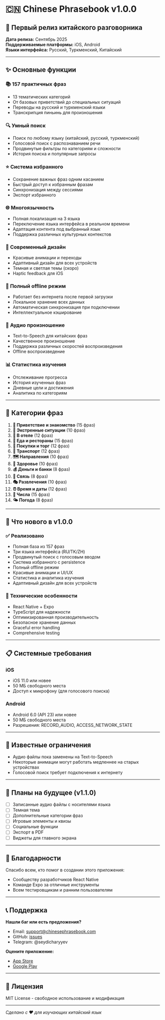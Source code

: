 # 🇨🇳 Chinese Phrasebook v1.0.0

## 📱 Первый релиз китайского разговорника

**Дата релиза:** Сентябрь 2025  
**Поддерживаемые платформы:** iOS, Android  
**Языки интерфейса:** Русский, Туркменский, Китайский

---

## ✨ Основные функции

### 📚 **157 практичных фраз**
- 13 тематических категорий
- От базовых приветствий до специальных ситуаций
- Переводы на русский и туркменский языки
- Транскрипция пиньинь для произношения

### 🔍 **Умный поиск**
- Поиск по любому языку (китайский, русский, туркменский)
- Голосовой поиск с распознаванием речи
- Продвинутые фильтры по категориям и сложности
- История поиска и популярные запросы

### ⭐ **Система избранного**
- Сохранение важных фраз одним касанием
- Быстрый доступ к избранным фразам
- Синхронизация между сессиями
- Экспорт избранного

### 🌐 **Многоязычность**
- Полная локализация на 3 языка
- Переключение языка интерфейса в реальном времени
- Адаптация контента под выбранный язык
- Поддержка различных культурных контекстов

### 📱 **Современный дизайн**
- Красивые анимации и переходы
- Адаптивный дизайн для всех устройств
- Темная и светлая темы (скоро)
- Haptic feedback для iOS

### 🔌 **Полный offline режим**
- Работает без интернета после первой загрузки
- Локальное хранение всех данных
- Автоматическая синхронизация при подключении
- Интеллектуальное кэширование

### 🎵 **Аудио произношение**
- Text-to-Speech для китайских фраз
- Качественное произношение
- Поддержка различных скоростей воспроизведения
- Offline воспроизведение

### 📊 **Статистика изучения**
- Отслеживание прогресса
- История изученных фраз
- Дневные цели и достижения
- Аналитика по категориям

---

## 📂 Категории фраз

1. **👋 Приветствие и знакомство** (15 фраз)
2. **🚨 Экстренные ситуации** (10 фраз)
3. **🏨 В отеле** (12 фраз)
4. **🍜 Еда и рестораны** (15 фраз)
5. **🛒 Покупки и торг** (12 фраз)
6. **🚌 Транспорт** (12 фраз)
7. **🗺️ Направления** (10 фраз)
8. **💊 Здоровье** (10 фраз)
9. **💰 Деньги и банки** (8 фраз)
10. **📱 Связь** (8 фраз)
11. **🎭 Развлечения** (10 фраз)
12. **⏰ Время и даты** (12 фраз)
13. **🔢 Числа** (15 фраз)
14. **🌤️ Погода** (8 фраз)

---

## 🚀 Что нового в v1.0.0

### ✅ **Реализовано**
- Полная база из 157 фраз
- Три языка интерфейса (RU/TK/ZH)
- Продвинутый поиск с голосовым вводом
- Система избранного с persistence
- Полный offline режим
- Красивые анимации и UI/UX
- Статистика и аналитика изучения
- Адаптивный дизайн для всех устройств

### 🔧 **Технические особенности**
- React Native + Expo
- TypeScript для надежности
- Оптимизированная производительность
- Безопасное хранение данных
- Graceful error handling
- Comprehensive testing

---

## 📋 Системные требования

### iOS
- iOS 11.0 или новее
- 50 МБ свободного места
- Доступ к микрофону (для голосового поиска)

### Android
- Android 6.0 (API 23) или новее
- 50 МБ свободного места
- Разрешения: RECORD_AUDIO, ACCESS_NETWORK_STATE

---

## 🐛 Известные ограничения

- Аудио файлы пока заменены на Text-to-Speech
- Некоторые анимации могут работать медленнее на старых устройствах
- Голосовой поиск требует подключения к интернету

---

## 🔮 Планы на будущее (v1.1.0)

- [ ] Записанные аудио файлы с носителями языка
- [ ] Темная тема
- [ ] Дополнительные категории фраз
- [ ] Игровые элементы и квизы
- [ ] Социальные функции
- [ ] Экспорт в PDF
- [ ] Виджеты для главного экрана

---

## 🙏 Благодарности

Спасибо всем, кто помог в создании этого приложения:
- Сообществу разработчиков React Native
- Команде Expo за отличные инструменты
- Всем тестировщикам и ранним пользователям

---

## 📞 Поддержка

**Нашли баг или есть предложения?**
- Email: support@chinesephrasebook.com
- GitHub: [issues](https://github.com/seydicharyyev/ChinesePhrasebook2/issues)
- Telegram: @seydicharyyev

**Оцените приложение:**
- [App Store](https://apps.apple.com/app/chinese-phrasebook)
- [Google Play](https://play.google.com/store/apps/details?id=com.seydicharyyev.chinesephrasebook)

---

## 📄 Лицензия

MIT License - свободное использование и модификация

---

*Сделано с ❤️ для изучающих китайский язык*